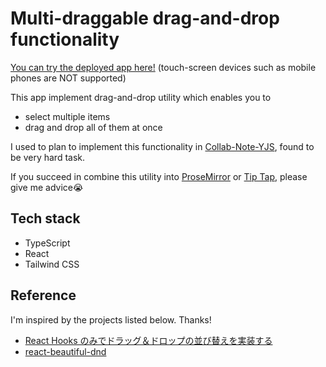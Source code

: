 # Multi-draggable drag-and-drop functionality

[You can try the deployed app here!](https://tororosoba0534-dnd.herokuapp.com/) (touch-screen devices such as mobile phones are NOT supported)

This app implement drag-and-drop utility which enables you to

- select multiple items
- drag and drop all of them at once

I used to plan to implement this functionality in [Collab-Note-YJS](https://github.com/tororosoba0534/collab-note-yjs-client), found to be very hard task.

If you succeed in combine this utility into [ProseMirror](https://prosemirror.net/) or [Tip Tap](https://tiptap.dev/), please give me advice😭

## Tech stack

- TypeScript
- React
- Tailwind CSS

## Reference

I'm inspired by the projects listed below. Thanks!

- [React Hooks のみでドラッグ＆ドロップの並び替えを実装する](https://zenn.dev/uttk/articles/b90454baec68c8)
- [react-beautiful-dnd](https://github.com/atlassian/react-beautiful-dnd)
